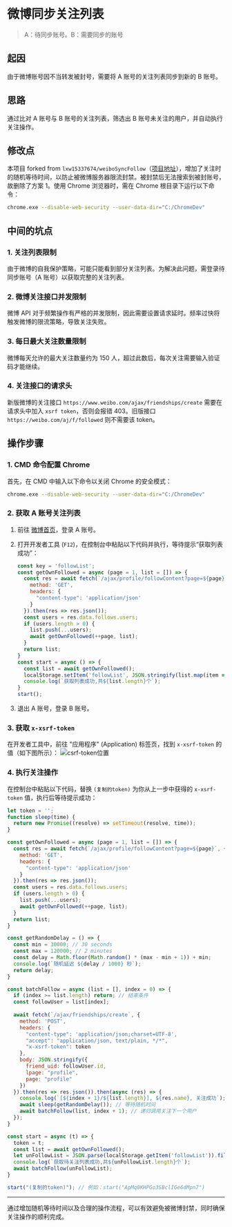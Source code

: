 
# 微博同步关注列表

> A：待同步账号。B：需要同步的账号

## 起因

由于微博账号因不当转发被封号，需要将 A 账号的关注列表同步到新的 B 账号。

## 思路

通过比对 A 账号与 B 账号的关注列表，筛选出 B 账号未关注的用户，并自动执行关注操作。

## 修改点

本项目 forked from `lxw15337674/weiboSyncFollow`（[项目地址](https://github.com/lxw15337674/weiboSyncFollow)），增加了关注时的随机等待时间，以防止被微博服务器限流封禁。被封禁后无法搜索到被封账号，故删除了方案 1。使用 Chrome 浏览器时，需在 Chrome 根目录下运行以下命令：

```bash
chrome.exe --disable-web-security --user-data-dir="C:/ChromeDev"
```

## 中间的坑点

### 1. 关注列表限制

由于微博的自我保护策略，可能只能看到部分关注列表。为解决此问题，需登录待同步账号（A 账号）以获取完整的关注列表。

### 2. 微博关注接口并发限制

微博 API 对于频繁操作有严格的并发限制，因此需要设置请求延时。频率过快将触发微博的限流策略，导致关注失败。

### 3. 每日最大关注数量限制

微博每天允许的最大关注数量约为 150 人，超过此数后，每次关注需要输入验证码才能继续。

### 4. 关注接口的请求头

新版微博的关注接口 `https://www.weibo.com/ajax/friendships/create` 需要在请求头中加入 `xsrf token`，否则会报错 403。旧版接口 `https://weibo.com/aj/f/followed` 则不需要该 token。

## 操作步骤

### 1. CMD 命令配置 Chrome

首先，在 CMD 中输入以下命令以关闭 Chrome 的安全模式：

```bash
chrome.exe --disable-web-security --user-data-dir="C:/ChromeDev"
```

### 2. 获取 A 账号关注列表

1. 前往 [微博首页](https://www.weibo.com/)，登录 A 账号。
2. 打开开发者工具 (`F12`)，在控制台中粘贴以下代码并执行，等待提示“获取列表成功”：

   ```javascript
   const key = 'followList';
   const getOwnFollowed = async (page = 1, list = []) => {
     const res = await fetch(`/ajax/profile/followContent?page=${page}`, {
       method: 'GET',
       headers: {
         "content-type": 'application/json'
       }
     }).then(res => res.json());
     const users = res.data.follows.users;
     if (users.length > 0) {
       list.push(...users);
       await getOwnFollowed(++page, list);
     }
     return list;
   }
   const start = async () => {
     const list = await getOwnFollowed();
     localStorage.setItem('followList', JSON.stringify(list.map(item => ({ id: item.id }))));
     console.log(`获取列表成功,共${list.length}个`);
   }
   start();
   ```

3. 退出 A 账号，登录 B 账号。

### 3. 获取 `x-xsrf-token`

在开发者工具中，前往 "应用程序" (Application) 标签页，找到 `x-xsrf-token` 的值（如下图所示）：
![csrf-token位置](https://github.com/lxw15337674/weiboSyncFollow/assets/19898669/d5691f35-9d14-41a6-855d-8d6d9de3eecb)

### 4. 执行关注操作

在控制台中粘贴以下代码，替换 `(复制的token)` 为你从上一步中获得的 `x-xsrf-token` 值，执行后等待提示成功：

```javascript
let token = '';
function sleep(time) {
  return new Promise((resolve) => setTimeout(resolve, time));
}

const getOwnFollowed = async (page = 1, list = []) => {
  const res = await fetch(`/ajax/profile/followContent?page=${page}`, {
    method: 'GET',
    headers: {
      "content-type": 'application/json'
    }
  }).then(res => res.json());
  const users = res.data.follows.users;
  if (users.length > 0) {
    list.push(...users);
    await getOwnFollowed(++page, list);
  }
  return list;
}

const getRandomDelay = () => {
  const min = 30000; // 30 seconds
  const max = 120000; // 2 minutes
  const delay = Math.floor(Math.random() * (max - min + 1)) + min;
  console.log(`随机延迟 ${delay / 1000} 秒`);
  return delay;
}

const batchFollow = async (list = [], index = 0) => {
  if (index >= list.length) return; // 结束条件
  const followUser = list[index];
  
  await fetch(`/ajax/friendships/create`, {
    method: 'POST',
    headers: {
      "content-type": 'application/json;charset=UTF-8',
      "accept": "application/json, text/plain, */*",
      "x-xsrf-token": token
    },
    body: JSON.stringify({
      friend_uid: followUser.id,
      lpage: "profile",
      page: "profile"
    })
  }).then(res => res.json()).then(async (res) => {
    console.log(`[${index + 1}/${list.length}], ${res.name}, 关注成功`);
    await sleep(getRandomDelay()); // 等待随机时间
    await batchFollow(list, index + 1); // 递归调用关注下一个用户
  });
}

const start = async (t) => {
  token = t;
  const list = await getOwnFollowed();
  let unFollowList = JSON.parse(localStorage.getItem('followList')).filter(unFollowItem => list.findIndex(item => item.id === unFollowItem.id) === -1);
  console.log(`获取待关注列表成功,共${unFollowList.length}个`);
  await batchFollow(unFollowList);
}

start("(复制的token)"); // 例如：start("ApMq0KHPGo3SBclIGe6dMpn7")
```

---

通过增加随机等待时间以及合理的操作流程，可以有效避免被微博封禁，同时确保关注操作的顺利完成。
```
